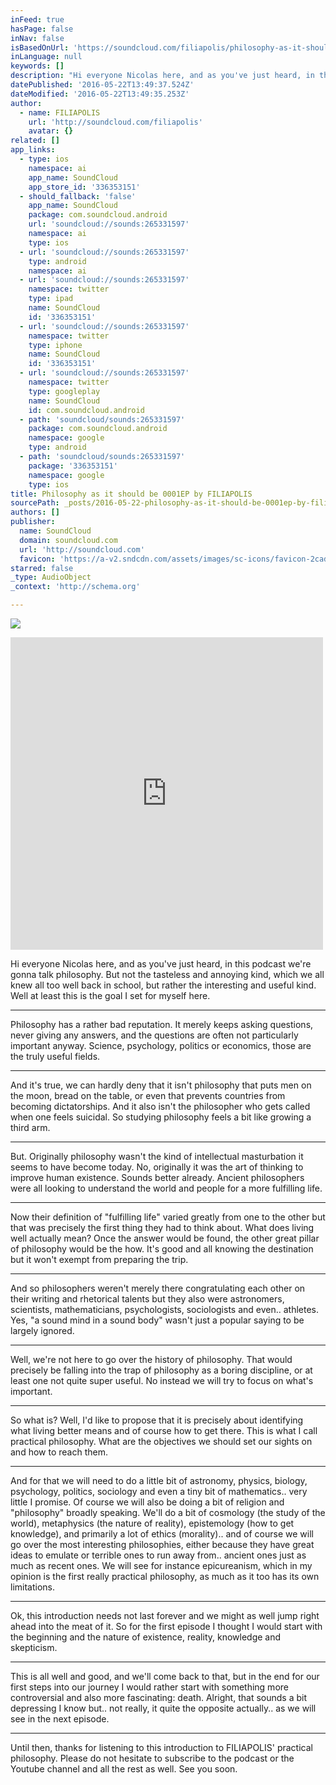 ```yaml
---
inFeed: true
hasPage: false
inNav: false
isBasedOnUrl: 'https://soundcloud.com/filiapolis/philosophy-as-it-should-be-0001ep'
inLanguage: null
keywords: []
description: "Hi everyone Nicolas here, and as you've just heard, in this podcast we're gonna talk philosophy. But not the tasteless and annoying kind, which we all knew all too well back in school, but rather the interesting and useful kind. Well at least this is the goal I set for myself here."
datePublished: '2016-05-22T13:49:37.524Z'
dateModified: '2016-05-22T13:49:35.253Z'
author:
  - name: FILIAPOLIS
    url: 'http://soundcloud.com/filiapolis'
    avatar: {}
related: []
app_links:
  - type: ios
    namespace: ai
    app_name: SoundCloud
    app_store_id: '336353151'
  - should_fallback: 'false'
    app_name: SoundCloud
    package: com.soundcloud.android
    url: 'soundcloud://sounds:265331597'
    namespace: ai
    type: ios
  - url: 'soundcloud://sounds:265331597'
    type: android
    namespace: ai
  - url: 'soundcloud://sounds:265331597'
    namespace: twitter
    type: ipad
    name: SoundCloud
    id: '336353151'
  - url: 'soundcloud://sounds:265331597'
    namespace: twitter
    type: iphone
    name: SoundCloud
    id: '336353151'
  - url: 'soundcloud://sounds:265331597'
    namespace: twitter
    type: googleplay
    name: SoundCloud
    id: com.soundcloud.android
  - path: 'soundcloud/sounds:265331597'
    package: com.soundcloud.android
    namespace: google
    type: android
  - path: 'soundcloud/sounds:265331597'
    package: '336353151'
    namespace: google
    type: ios
title: Philosophy as it should be 0001EP by FILIAPOLIS
sourcePath: _posts/2016-05-22-philosophy-as-it-should-be-0001ep-by-filiapolis.md
authors: []
publisher:
  name: SoundCloud
  domain: soundcloud.com
  url: 'http://soundcloud.com'
  favicon: 'https://a-v2.sndcdn.com/assets/images/sc-icons/favicon-2cadd14b.ico'
starred: false
_type: AudioObject
_context: 'http://schema.org'

---
```

![](https://the-grid-user-content.s3-us-west-2.amazonaws.com/732f168a-942a-4ad1-b029-babb7742aa51.png)

<iframe src="https://cdn.embedly.com/widgets/media.html?src=https%3A%2F%2Fw.soundcloud.com%2Fplayer%2F%3Fvisual%3Dtrue%26url%3Dhttp%253A%252F%252Fapi.soundcloud.com%252Ftracks%252F265331597%26show_artwork%3Dtrue&amp;url=https%3A%2F%2Fsoundcloud.com%2Ffiliapolis%2Fphilosophy-as-it-should-be-0001ep&amp;image=http%3A%2F%2Fa1.sndcdn.com%2Fimages%2Ffb_placeholder.png%3F1463566305&amp;key=b7d04c9b404c499eba89ee7072e1c4f7&amp;type=text%2Fhtml&amp;schema=soundcloud" width="500" height="500" scrolling="no" frameborder="0" allowfullscreen="" style=""></iframe>

Hi everyone Nicolas here, and as you've just heard, in this podcast we're gonna talk philosophy. But not the tasteless and annoying kind, which we all knew all too well back in school, but rather the interesting and useful kind. Well at least this is the goal I set for myself here.

****

Philosophy has a rather bad reputation. It merely keeps asking questions, never giving any answers, and the questions are often not particularly important anyway. Science, psychology, politics or economics, those are the truly useful fields.

****

And it's true, we can hardly deny that it isn't philosophy that puts men on the moon, bread on the table, or even that prevents countries from becoming dictatorships. And it also isn't the philosopher who gets called when one feels suicidal. So studying philosophy feels a bit like growing a third arm.

****

But. Originally philosophy wasn't the kind of intellectual masturbation it seems to have become today. No, originally it was the art of thinking to improve human existence. Sounds better already. Ancient philosophers were all looking to understand the world and people for a more fulfilling life.

****

Now their definition of "fulfilling life" varied greatly from one to the other but that was precisely the first thing they had to think about. What does living well actually mean? Once the answer would be found, the other great pillar of philosophy would be the how. It's good and all knowing the destination but it won't exempt from preparing the trip.

****

And so philosophers weren't merely there congratulating each other on their writing and rhetorical talents but they also were astronomers, scientists, mathematicians, psychologists, sociologists and even.. athletes. Yes, "a sound mind in a sound body" wasn't just a popular saying to be largely ignored.

****

Well, we're not here to go over the history of philosophy. That would precisely be falling into the trap of philosophy as a boring discipline, or at least one not quite super useful. No instead we will try to focus on what's important.

****

So what is? Well, I'd like to propose that it is precisely about identifying what living better means and of course how to get there. This is what I call practical philosophy. What are the objectives we should set our sights on and how to reach them.

****

And for that we will need to do a little bit of astronomy, physics, biology, psychology, politics, sociology and even a tiny bit of mathematics.. very little I promise. Of course we will also be doing a bit of religion and "philosophy" broadly speaking. We'll do a bit of cosmology (the study of the world), metaphysics (the nature of reality), epistemology (how to get knowledge), and primarily a lot of ethics (morality).. and of course we will go over the most interesting philosophies, either because they have great ideas to emulate or terrible ones to run away from.. ancient ones just as much as recent ones. We will see for instance epicureanism, which in my opinion is the first really practical philosophy, as much as it too has its own limitations.

****

Ok, this introduction needs not last forever and we might as well jump right ahead into the meat of it. So for the first episode I thought I would start with the beginning and the nature of existence, reality, knowledge and skepticism.

****

This is all well and good, and we'll come back to that, but in the end for our first steps into our journey I would rather start with something more controversial and also more fascinating: death. Alright, that sounds a bit depressing I know but.. not really, it quite the opposite actually.. as we will see in the next episode.

****

Until then, thanks for listening to this introduction to FILIAPOLIS' practical philosophy. Please do not hesitate to subscribe to the podcast or the Youtube channel and all the rest as well. See you soon.